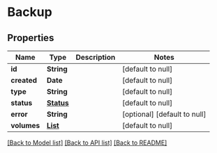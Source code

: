 # Backup
## Properties

| Name | Type | Description | Notes |
|------------ | ------------- | ------------- | -------------|
| **id** | **String** |  | [default to null] |
| **created** | **Date** |  | [default to null] |
| **type** | **String** |  | [default to null] |
| **status** | [**Status**](Status.md) |  | [default to null] |
| **error** | **String** |  | [optional] [default to null] |
| **volumes** | [**List**](Volume.md) |  | [default to null] |

[[Back to Model list]](../README.md#documentation-for-models) [[Back to API list]](../README.md#documentation-for-api-endpoints) [[Back to README]](../README.md)

